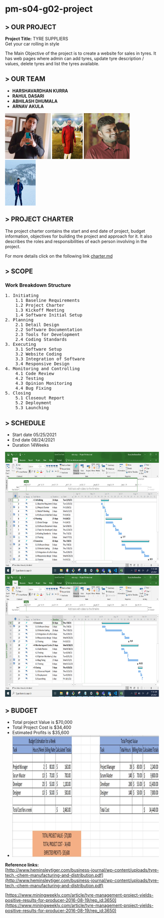 # pm-s04-g02-project

## > OUR PROJECT
**Project Title:** TYRE SUPPLIERS    <br>
Get your car rolling in style

The Main Objective of the project is to create a website for sales in tyres. It has web pages where admin can add tyres, update tyre description / values, delete tyres and list the tyres available. 

## > OUR TEAM
- **HARSHAVARDHAN KURRA**<br>
- **RAHUL DASARI**<br>
- **ABHILASH DHUMALA**<br>
- **ARNAV AKULA**<br>

<img src="images/harsha_kurra.jpg" alt="harshakurra" width="150" height="150"> <img src="images/rahul_dasari.jpg" alt="rahuldasari" width="100" height="150">  <img src="images/abhilash_dhumala.jpg" alt="abhilashdhumala" width="150" height="150"> <img src="images/arnav_akula.jpeg" alt="arnavakula" width="100" height="150">

## > PROJECT CHARTER

The project charter contains the start and end date of project, budget information, objectives for building the project and approach for it. It also describes the roles and responsibilities of each person involving in the project.

For more details click on the following link
[charter.md](charter.md)

## > SCOPE
### Work Breakdown Structure
<pre>
1. Initiating
    1.1 Baseline Requirements
    1.2 Project Charter
    1.3 Kickoff Meeting
    1.4 Software Initial Setup
2. Planning
    2.1 Detail Design
    2.2 Software Documentation
    2.3 Tools for Development
    2.4 Coding Standards
3. Executing
    3.1 Software Setup
    3.2 Website Coding
    3.3 Integration of Software
    3.4 Responsive Design
4. Monitoring and Controlling
    4.1 Code Review
    4.2 Testing
    4.3 Opinion Monitoring 
    4.4 Bug Fixing
5. Closing
    5.1 Closeout Report
    5.2 Deployment
    5.3 Launching
</pre>

## > SCHEDULE
- Start date 05/25/2021
- End date 08/24/2021
- Duration 14Weeks
<img src="images/ganttchart1.jpg" alt="Schedule1" width="800" height="400">
<img src="images/ganttchart2.jpg" alt="Schedule2" width="800" height="400">

## > BUDGET
- Total project Value is $70,000
- Total Project Cost is $34,400
- Estimated Profits is $35,600
- <img src="images/Budget.jpg" alt="budget" width="800" height="400">


**Reference links:** <br>
[http://www.heminsleytiger.com/business-journal/wp-content/uploads/tyre-tech.-chem-manufacturing-and-distribution.pdf](http://www.heminsleytiger.com/business-journal/wp-content/uploads/tyre-tech.-chem-manufacturing-and-distribution.pdf)

[https://www.miningweekly.com/article/tyre-management-project-yields-positive-results-for-producer-2016-08-19/rep_id:3650](https://www.miningweekly.com/article/tyre-management-project-yields-positive-results-for-producer-2016-08-19/rep_id:3650)